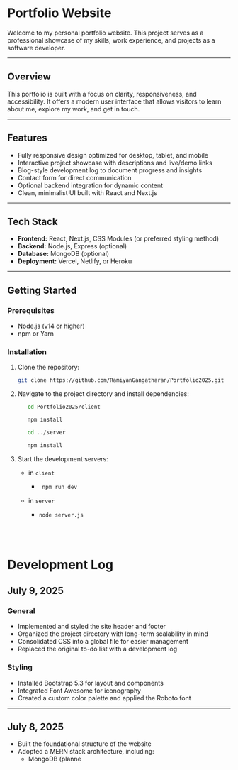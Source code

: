 # Portfolio Website

Welcome to my personal portfolio website. This project serves as a professional showcase of my skills, work experience, and projects as a software developer.

---

## Overview

This portfolio is built with a focus on clarity, responsiveness, and accessibility. It offers a modern user interface that allows visitors to learn about me, explore my work, and get in touch.

---

## Features

- Fully responsive design optimized for desktop, tablet, and mobile
- Interactive project showcase with descriptions and live/demo links
- Blog-style development log to document progress and insights
- Contact form for direct communication
- Optional backend integration for dynamic content
- Clean, minimalist UI built with React and Next.js

---

## Tech Stack

- **Frontend:** React, Next.js, CSS Modules (or preferred styling method)
- **Backend:** Node.js, Express (optional)
- **Database:** MongoDB (optional)
- **Deployment:** Vercel, Netlify, or Heroku

---

## Getting Started

### Prerequisites

- Node.js (v14 or higher)
- npm or Yarn

### Installation

1. Clone the repository:

   ```bash
   git clone https://github.com/RamiyanGangatharan/Portfolio2025.git
   ```
2. Navigate to the project directory and install dependencies:
   ```bash
      cd Portfolio2025/client
   ```
   ```bash
      npm install
   ```
   ```bash
      cd ../server
   ```
   ```bash
      npm install
   ```
3. Start the development servers:
   - in `client`
      - ```bash
         npm run dev
         ```
   - in `server`
     - ```bash
       node server.js
       ```
<br/><br/>

# Development Log

## July 9, 2025

### General

- Implemented and styled the site header and footer  
- Organized the project directory with long-term scalability in mind  
- Consolidated CSS into a global file for easier management  
- Replaced the original to-do list with a development log  

### Styling

- Installed Bootstrap 5.3 for layout and components  
- Integrated Font Awesome for iconography  
- Created a custom color palette and applied the Roboto font  

---

## July 8, 2025

- Built the foundational structure of the website  
- Adopted a MERN stack architecture, including:  
  - MongoDB (planne
